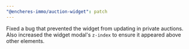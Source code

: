 ```yaml
---
"@encheres-immo/auction-widget": patch
---
```


Fixed a bug that prevented the widget from updating in private auctions. Also increased the widget modal's `z-index` to ensure it appeared above other elements. 
